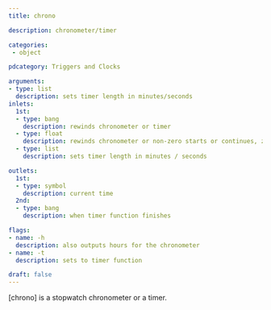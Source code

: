 ```yaml
---
title: chrono

description: chronometer/timer

categories:
 - object

pdcategory: Triggers and Clocks

arguments:
- type: list
  description: sets timer length in minutes/seconds
inlets:
  1st:
  - type: bang
    description: rewinds chronometer or timer
  - type: float
    description: rewinds chronometer or non-zero starts or continues, zero stops
  - type: list
    description: sets timer length in minutes / seconds

outlets:
  1st:
  - type: symbol
    description: current time
  2nd:
  - type: bang
    description: when timer function finishes

flags:
- name: -h
  description: also outputs hours for the chronometer
- name: -t
  description: sets to timer function

draft: false
---
```


[chrono] is a stopwatch chronometer or a timer.
